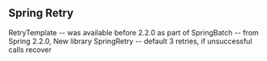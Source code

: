 ## Spring Retry

RetryTemplate
 -- was available before 2.2.0 as part of SpringBatch 
 -- from Spring 2.2.0, New library SpringRetry
 -- default 3 retries, if unsuccessful calls recover
 